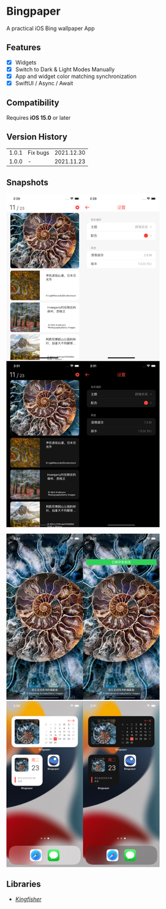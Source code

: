 # Bingpaper

A practical iOS Bing wallpaper App 

## Features
- [x] Widgets
- [x] Switch to Dark & Light Modes Manually
- [x] App and widget color matching synchronization
- [x] SwiftUI / Async / Await

## Compatibility
Requires **iOS 15.0** or later


## Version History

|       |                  |            | 
| ----- | ---------------- | :--------: |
| 1.0.1 | Fix bugs   | 2021.12.30 |
| 1.0.0 | -                | 2021.11.23 |



## Snapshots

<img src="assets/l01.png" width="200px"><img src="assets/l02.png" width="200px"><img src="assets/d01.png" width="200px"><img src="assets/d02.png" width="200px">

<img src="assets/p01.png" width="200px"><img src="assets/p02.png" width="200px"><img src="assets/w01.png" width="200px"><img src="assets/w02.png" width="200px">

## Libraries

- [*Kingfisher*](https://github.com/onevcat/Kingfisher)
